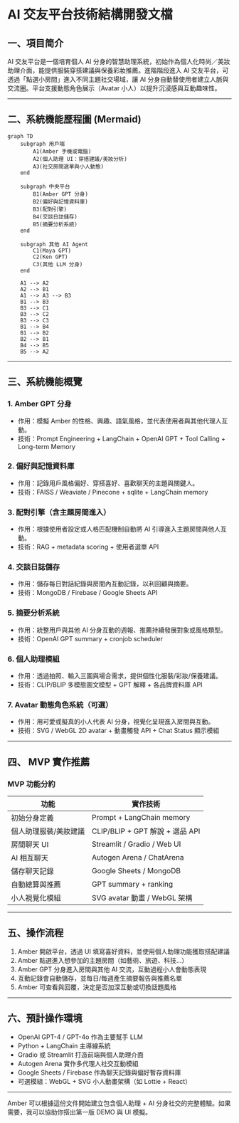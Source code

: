 # AI 交友平台技術結構開發文檔

## 一、項目简介

AI 交友平台是一個培育個人 AI 分身的智慧助理系統，初始作為個人化時尚／美妝助理介面，能提供服裝穿搭建議與保養彩妝推薦。進階階段進入 AI 交友平台，可透過「點選小房間」進入不同主題社交場域，讓 AI 分身自動替使用者建立人脈與交流圈。平台支援動態角色展示（Avatar 小人）以提升沉浸感與互動趣味性。

---

## 二、系統機能歷程圖 (Mermaid)

```mermaid
graph TD
    subgraph 用戶端
        A1(Amber 手機或電腦)
        A2(個人助理 UI：穿搭建議/美妝分析)
        A3(社交房間選單與小人動態)
    end

    subgraph 中央平台
        B1(Amber GPT 分身)
        B2(偏好與記憶資料庫)
        B3(配對引擎)
        B4(交談日誌儲存)
        B5(摘要分析系統)
    end

    subgraph 其他 AI Agent
        C1(Maya GPT)
        C2(Ken GPT)
        C3(其他 LLM 分身)
    end

    A1 --> A2
    A2 --> B1
    A1 --> A3 --> B3
    B1 --> B3
    B3 --> C1
    B3 --> C2
    B3 --> C3
    B1 --> B4
    B1 --> B2
    B2 --> B1
    B4 --> B5
    B5 --> A2
```

---

## 三、系統機能概覽

### 1. Amber GPT 分身

- 作用：模擬 Amber 的性格、興趣、語氣風格，並代表使用者與其他代理人互動。
- 技術：Prompt Engineering + LangChain + OpenAI GPT + Tool Calling + Long-term Memory

### 2. 偏好與記憶資料庫

- 作用：記錄用戶風格偏好、穿搭喜好、喜歡聊天的主題與關鍵人。
- 技術：FAISS / Weaviate / Pinecone + sqlite + LangChain memory

### 3. 配對引擎（含主題房間進入）

- 作用：根據使用者設定或人格匹配機制自動將 AI 引導進入主題房間與他人互動。
- 技術：RAG + metadata scoring + 使用者選單 API

### 4. 交談日誌儲存

- 作用：儲存每日對話紀錄與房間內互動記錄，以利回顧與摘要。
- 技術：MongoDB / Firebase / Google Sheets API

### 5. 摘要分析系統

- 作用：統整用戶與其他 AI 分身互動的週報、推薦持續發展對象或風格類型。
- 技術：OpenAI GPT summary + cronjob scheduler

### 6. 個人助理模組

- 作用：透過拍照、輸入三圍與場合需求，提供個性化服裝/彩妝/保養建議。
- 技術：CLIP/BLIP 多模態圖文模型 + GPT 解釋 + 各品牌資料庫 API

### 7. Avatar 動態角色系統（可選）

- 作用：用可愛或擬真的小人代表 AI 分身，視覺化呈現進入房間與互動。
- 技術：SVG / WebGL 2D avatar + 動畫觸發 API + Chat Status 顯示模組

---

## 四、 MVP 實作推薦

### MVP 功能分約

| 功能              | 實作技術                             |
|-------------------|--------------------------------------|
| 初始分身定義        | Prompt + LangChain memory            |
| 個人助理服裝/美妝建議 | CLIP/BLIP + GPT 解說 + 選品 API         |
| 房間聊天 UI       | Streamlit / Gradio / Web UI          |
| AI 相互聊天       | Autogen Arena / ChatArena            |
| 儲存聊天記錄       | Google Sheets / MongoDB              |
| 自動總算與推薦     | GPT summary + ranking                |
| 小人視覺化模組     | SVG avatar 動畫 / WebGL 架構          |

---

## 五、操作流程

1. Amber 開啟平台，透過 UI 填寫喜好資料，並使用個人助理功能獲取搭配建議
2. Amber 點選進入想參加的主題房間（如藝術、旅遊、科技...）
3. Amber GPT 分身進入房間與其他 AI 交流，互動過程小人會動態表現
4. 互動記錄會自動儲存，並每日/每週產生摘要報告與推薦名單
5. Amber 可查看與回覆，決定是否加深互動或切換話題風格

---

## 六、預計操作環境

- OpenAI GPT-4 / GPT-4o 作為主要幫手 LLM
- Python + LangChain 主導線系統
- Gradio 或 Streamlit 打造前端與個人助理介面
- Autogen Arena 實作多代理人社交互動模組
- Google Sheets / Firebase 作為聊天記錄與偏好暫存資料庫
- 可選模組：WebGL + SVG 小人動畫架構（如 Lottie + React）

---

Amber 可以根據這份文件開始建立包含個人助理 + AI 分身社交的完整體驗。如果需要，我可以協助你搭出第一版 DEMO 與 UI 模擬。

